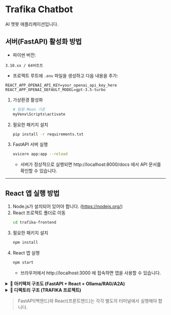# Trafika Chatbot

AI 챗봇 애플리케이션입니다.

## 서버(FastAPI) 활성화 방법

   - 파이썬 버전:
```
3.10.xx / 64비트트
```
   - 프로젝트 루트에 `.env` 파일을 생성하고 다음 내용을 추가:
```
REACT_APP_OPENAI_API_KEY=your_openai_api_key_here
REACT_APP_OPENAI_DEFAULT_MODEL=gpt-3.5-turbo
```

1. 가상환경 활성화
   ```bash
   # 팀원 Moon 기준
   myVenv\Scripts\activate
   ```
2. 필요한 패키지 설치
   ```bash
   pip install -r requirements.txt
   ```
3. FastAPI 서버 실행
   ```bash
   uvicorn app:app --reload
   ```
   - 서버가 정상적으로 실행되면 http://localhost:8000/docs 에서 API 문서를 확인할 수 있습니다.

---

## React 앱 실행 방법

1. Node.js가 설치되어 있어야 합니다. (https://nodejs.org/)
2. React 프로젝트 폴더로 이동
   ```bash
   cd trafika-frontend
   ```
3. 필요한 패키지 설치
   ```bash
   npm install
   ```
4. React 앱 실행
   ```bash
   npm start
   ```
   - 브라우저에서 http://localhost:3000 에 접속하면 앱을 사용할 수 있습니다.



<details> <summary><b>📌 아키텍처 구조도 (FastAPI + React + Ollama/RAG/A2A)</b></summary>
┌─────────────┐        ┌────────────────────┐
│   React     │ <----> │   FastAPI Backend  │
│ (Next.js 등)│        └────────┬───────────┘
└─────────────┘                 │
                                ▼
      ┌────────────┬────────────┬────────────┐
      │   Ollama   │    RAG     │   A2A/MCP  │
      │ (LLM 엔진) │ (VectorDB) │ (멀티에이전트)│
      └────────────┴────────────┴────────────┘
</details>


<details> <summary><b>📁 디렉토리 구조 (TRAFIKA 프로젝트)</b></summary>
TRAFIKA-1/
├── backend/
│   ├── app.py             # FastAPI 진입점
│   ├── chatbot.py         # LLM 처리 로직
│   └── .env               # API Key 및 환경 변수
│
├── frontend/              # React 프론트엔드
│   ├── src/
│   │   ├── App.js
│   │   └── App.css
│   └── package.json
│
├── requirements.txt       # 백엔드 Python 의존성
└── README.md
</details>

> FastAPI(백엔드)와 React(프론트엔드)는 각각 별도의 터미널에서 실행해야 합니다.
